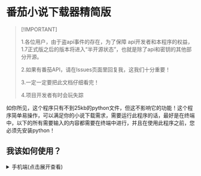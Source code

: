 # 番茄小说下载器精简版

> \[!IMPORTANT\]
>
> 1.各位用户，由于盗api事件的存在，为了保障 api开发者和本程序的权益，1.7正式版之后的版本将进入“半开源状态”，也就是除了api和密钥的其他部分开源。
>
> 2.如果有番茄API，请在Issues页面里回复我，这我们十分重要！
>
> 3.一定一定要把此文档仔细看完！
>
> 4.项目开发者有时会玩失踪

如你所见，这个程序只有不到25kb的python文件，但这不影响它的功能！这个程序简单易操作，可以满足你的小说下载需求，需要运行此程序的话，最好是在终端中，以下的所有需要输入的内容都需要在终端中进行，并且在使用此程序之前，您必须先安装python！

## 我该如何使用？
<details>
<summary>手机端(点击展开查看)</summary>

- 1.首先下载Termux ，找到符合您手机配置的apk文件(如果你的手机是在2020年以后购买的，那就选择带有arm64文件名的apk)，下载并安装，接着打开应用，然后输入“termux-setup-storage”并回车(也就是换行符)。执行后，系统会弹出一个权限请求，请点击“允许”来获取存储权限。

- 2.下载文件2.py，并通过文件管理器获取到这个文件所处的目录位置并复制它备用，在Termux输入： `cd+空格+复制的目录`然后回车。

> \[Tip\]
>
> 文件所处的目录位置就是下载的文件所在的地方，比如我下载了一个文件，这个文件就会显示在文件管理器中，但是该在哪里寻找它呢？要寻找的这个地方就是文件所处的目录，假如我下载的这个文件位置在“/storage/emulated/0/Download/”里，那么这个文件的位置就是这个文件所处的目录。

- 3.在Termux中依次输入安装命令并回车运行：

```bash
sed -i 's@^\(deb.*stable main\)$@#\1\ndeb https://mirrors.tuna.tsinghua.edu.cn/termux/apt/termux-main stable main@' $PREFIX/etc/apt/sources.list
```

```
apt update && apt upgrade
```

```
pkg install python
```

```
pkg install python-pip
```

```
pkg install libxml2 libxslt
```

```
pip install requests beautifulsoup4 urllib3 stem tqdm fake-useragent pycryptodome lxml ebooklib
```

**注：在运行安装命令的时候，您可能会遇到“Do you want to continue? \[Y/n\]”这种情况，这时请输入大写的“Y”并回车来继续下载。**

- 4.全部安装完成且没有显示报错的情况，就继续输入

```bash
python 2.py
```

并回车来启动程序即可

<details>
<summary>电脑端(点击展开查看)</summary>

### Windows系统

1. **安装Python**

   - 访问Python官网下载最新版本
   - 安装时务必勾选"Add Python to PATH"选项

2. **下载脚本文件**

   - 从GitHub Releases页面下载最新版本的2.py文件
   - 记住文件的保存路径

3. **安装依赖库**

   - 打开命令提示符(CMD)或PowerShell

   - 输入以下命令安装所需库：

     ```bash
     pip install requests beautifulsoup4 urllib3 stem tqdm fake-useragent pycryptodome lxml ebooklib
     ```

4. **运行程序**

   - 在命令提示符中导航到脚本所在目录：

     ```bash
     cd 你的文件路径
     ```

   - 运行程序：

     ```bash
     python 2.py
     ```

### macOS系统

1. **安装Python**

   - 推荐使用Homebrew安装：

     ```bash
     brew install python
     ```

   - 或从Python官网下载安装包

2. **下载脚本文件**

   - 同Windows步骤

3. **安装依赖库**

   - 打开终端(Terminal)

   - 输入以下命令：

     ```bash
     pip3 install requests beautifulsoup4 urllib3 stem tqdm fake-useragent pycryptodome lxml ebooklib
     ```

4. **运行程序**

   - 在终端中导航到脚本目录：

     ```bash
     cd 你的文件路径
     ```

   - 运行程序：

     ```bash
     python3 2.py
     ```

### Linux系统

1. **安装Python**

   - 大多数Linux发行版已预装Python，可通过以下命令检查：

     ```bash
     python3 --version
     ```

   - 如需安装：

     ```bash
     sudo apt-get install python3  # Debian/Ubuntu
     sudo yum install python3      # CentOS/RHEL
     ```

2. **下载脚本文件**

   - 同Windows步骤

3. **安装依赖库**

   - 打开终端

   - 输入以下命令：

     ```bash
     pip3 install requests beautifulsoup4 urllib3 stem tqdm fake-useragent pycryptodome lxml ebooklib
     ```

4. **运行程序**

   - 导航到脚本目录：

     ```bash
     cd 你的文件路径
     ```

   - 运行程序：

     ```bash
     python3 2.py
     ```

**注：**

- 如果遇到权限问题，可在命令前加上“sudo”(Linux/macOS可用)或以管理员身份运行CMD(PowerShell)
</details>

## 常见问题

1.`此程序的优势在哪？`

本程序的初衷就是极致简化番茄小说下载器的代码，使程序更加易于操作与运行、更加稳定和快速，并且全平台通用，文档对小白十分友好！

2.`为什么我在安装lxml库的时候始终安装不了？`

**(适用于旧版本)**

按照以下步骤解决：

```bash
apt install clang 
apt install libxml2
apt install libxslt 
pip install cython 
CFLAGS="-O0" pip install lxml
```

3.`小说id是什么？在哪里获取？`

首先你需要找到自己想下载的小说的详情页(例如https://fanqienovel.com/page/7143038691944959011 )，链接中“7143038691944959011”就是小说id

> **注意：详情页链接一定是“https://fanqienovel.com/page/小说id ”这样的。如果不对就继续寻找！或者如果您是手机端，那么就访问主页“https://fanqienovel.com/ ”再在浏览器中寻找并点击“查看桌面网站”选项，然后在主页的右上角找到搜索框，搜索你要下载书籍的名字，搜索完成后找到对应的书籍名并点击它来查看详情页，接着复制当前详情页的网页链接就可以找到小说id了**

4.`我是纯小白，2.py代码在哪里下载啊`

直接点击此链接，先找到最新版本，然后在最新版本中找到”Assets”并点击来展开内容(如果已展开就不必进行此操作)。在展开的内容中找到2.py代码，点击下载即可。

第2种下载方案(点击展开查看)

- 第一步

![Screenshot_20250608-204406](https://github.com/user-attachments/assets/5357457c-92d8-4b15-af38-6cdad23c57a1)\- 第二步

![Screenshot_20250608-204442](https://github.com/user-attachments/assets/2d349eb3-8b3b-44a6-9188-264b7fbb658f)\- 第三步

![Screenshot_20250608-204456](https://github.com/user-attachments/assets/cd50b5b8-a07b-4f44-b46c-e8f2e8ea8008)5.`我无法正常运行代码，有没有可执行文件代替？`

点击此处跳转到可执行文件安装页面

然后再重新尝试

6.`怎么中断程序？`

Ctrl+Z中断程序（先按Ctrl再按Z）

7.`Tor网络怎么使用`

(适用于旧版本)

手机端： 首先下载“Orbot”，安装完成后打开，点击“配置连接方式”，在弹出的页面中点击“询问TOR”，程序会自动为您匹配最适合当前地区的连接方式，然后点击“连接”，等待即可。当然如果你要将TOR网络流量集中的话，连接完成后点击“选择应用”，在弹出的应用列表中勾选“Termux”，然后保存即可。

电脑端(多系统)：

> \[!TIP\]
>
> 建议您用Snowflake进行连接，并尝试在Tor浏览器中打开任意网页，查看是否可以使用Tor网络连接，然后再尝试运行2.py

点击展开

(运行2.py脚本前需要关闭系统代理，再使用tor网络下载。注意端口为9050！)

![](https://github.com/user-attachments/assets/fb6f1880-09b1-46db-94ce-d3b666bb04ef)\### **1. Windows系统使用Tor网络**

#### **方法一：使用Tor浏览器（推荐）**

1. **下载并安装Tor浏览器**

   - 访问 Tor官网 下载Tor浏览器（自带Tor代理功能）。

2. **运行Tor浏览器**

   - 启动后，Tor浏览器会自动连接Tor网络，无需额外配置。

3. **手动配置代理（可选）**

   - 如果其他应用（如Python脚本）需要通过Tor代理，可设置SOCKS5代理：

     ```python
     proxies = {
         'http': 'socks5h://127.0.0.1:9150',
         'https': 'socks5h://127.0.0.1:9150'
     }
     ```

     （Tor浏览器默认使用端口9150）。

#### **方法二：使用Tor Expert Bundle（高级用户）**

- 适用于需要Tor命令行工具的场景：
  - 下载Tor Expert Bundle（无浏览器）。
  - 编辑`torrc`文件配置SOCKS代理（如`SocksPort 9050`）。

---

### **2. macOS系统使用Tor网络**

#### **方法一：使用Tor浏览器**

1. **下载Tor浏览器**
   - 从Tor官网获取macOS版本并安装。
2. **连接Tor网络**
   - 启动后自动连接，支持.onion网站访问。

#### **方法二：命令行安装Tor**

1. **通过Homebrew安装**

   ```bash
   brew install tor
   ```

2. **启动Tor服务**

   ```bash
   tor
   ```

   - 默认SOCKS代理端口为9050。

---

### **3. Linux（Unix-like）系统使用Tor网络**

#### **方法一：使用Tor浏览器**

- 与Windows/macOS类似，下载对应版本运行即可。

#### **方法二：通过包管理器安装Tor**

1. **Debian/Ubuntu**

   ```bash
   sudo apt-get install tor torsocks
   ```

2. **RHEL/CentOS**

   ```bash
   sudo yum install tor torsocks
   ```

3. **配置与使用**

   - 编辑`/etc/tor/torrc`配置桥接或代理。

   - 使用`torsocks`运行命令：

     ```bash
     torsocks ssh user@server
     ```

## 注意事项（必看）

由于使用的是api，所以未来不知道有哪一天突然失效，如果真的出现了，请立即在“Issues”页面中回复！

如果您在使用本程序的时候出现了下载章节失败的情况，也许并不是api失效了，可能是因为调用api人数过多，导致api暂时关闭，如果遇到了这种情况，请稍后再试，另外，您需要下载的小说api可能会因没有更新所以下载失败。

千万不要想着耍小聪明：“欸，我改一下线程数不就能快速下载了吗？”请打消这种念头！因为这样会加大服务器压力！！！

在v1.6.3.2版本以后已经可以使用vpn或其他网络代理了，之前的版本依旧不能使用！

如果您也没有遇到以上的这种情况，请检查要下载的小说章节数量有多少，不建议大于1000章！如果真的出现了这种情况，可以先中断程序，再运行程序

> \[!WARNING\]
>
> 划重点：切记！不能将此程序用于违法用途，例如将下载到的小说进行转载、给不良人员分享此程序使用等。本开发者严禁不支持这样做！！！并且请不要将api进行转载使用，除非您已经与开发者协商过，否则后果自负！下载到的小说仅供自行阅读，看完之后请立即删除文件，以免造成侵权，如果您还是偷尝禁果，需自行承担由此引发的任何法律责任和风险。程序的作者及项目贡献者不对因使用本程序所造成的任何损失、损害或法律后果负责！

## 赞助/了解新产品

\~DL报刊论坛

\~小米手环七图像转换工具

- 爱发电赞助

> \[!NOTE\]
>
> 赞助前须知：是否赞助全凭用户您自行选择，不提供退款服务，所以请注意赞助的金额！

## 免责声明

本程序仅供 Python 网络爬虫技术、网页数据处理及相关研究的学习用途。请勿将其用于任何违反法律法规或侵犯他人权益的活动。

使用本程序的用户需自行承担由此引发的任何法律责任和风险。程序的作者及项目贡献者不对因使用本程序所造成的任何损失、损害或法律后果负责。

在使用本程序之前，请确保您遵守适用的法律法规以及目标网站的使用政策。如有任何疑问或顾虑，请咨询专业法律顾问。

## 感谢

感谢用户选择此程序，如果喜欢可以加star，想关注版本更新的可以加watching，如果有什么对本程序的建议，请在“Issues”页面提出。您的喜欢就是我更新的最大动力❤️

---

感谢来自QQ用户@终忆的api！

感谢来自Github用户@s7123studio的服务器支持！

感谢来自Github用户@jingluopro的api！

感谢来自Gmail用户@Deivid Zubi的api！

感谢来自Github用户@lnb0X的api！

感谢来自Github用户@zyh6663的cookie！

感谢来自Github用户@hailey07的cookie！

感谢Github用户@Eternity231的代码协助！

感谢来自Github用户@helloplhm-qwq的api！

感谢来自此项目 的api！

感谢来自Github用户@huangchaoabc提供此项目 的api！

感谢所有赞助此程序的赞助者们！

---

